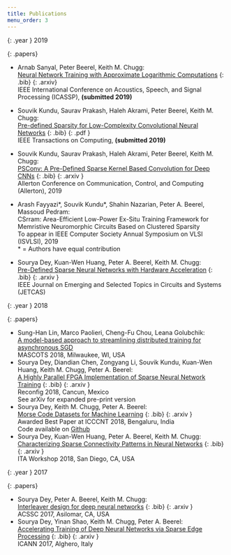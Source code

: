 ```yaml
---
title: Publications
menu_order: 3
---
```

{: .year }
2019

{: .papers}
- Arnab Sanyal, Peter Beerel, Keith M. Chugg: <br>
  [Neural Network Training with Approximate Logarithmic Computations](/chugg/docs/pubs/SaBeCh19.pdf)
  [](/chugg/bib/SaBeCh19.bib){: .bib}
  [](https://arxiv.org/abs/1910.09876){: .arxiv}<br>
  IEEE International Conference on Acoustics, Speech, and Signal Processing (ICASSP), **(submitted 2019)**

- Souvik Kundu, Saurav Prakash, Haleh Akrami, Peter Beerel, Keith M. Chugg: <br>
  [Pre-defined Sparsity for Low-Complexity Convolutional Neural Networks](/chugg/docs/pubs/KuNaPeChBe19.pdf)
  [](/chugg/bib/KuNaPeChBe19.bib){: .bib}
  [](docs/pubs/KuNaPeChBe19.pdf){: .pdf }<br>
  IEEE Transactions on Computing, **(submitted 2019)**

- Souvik Kundu, Saurav Prakash, Haleh Akrami, Peter Beerel, Keith M. Chugg: <br>
  [PSConv: A Pre-Defined Sparse Kernel Based Convolution for Deep CNNs](https://arxiv.org/pdf/1910.00724.pdf)
  [](/chugg/bib/KuPrAkBeCh19.bib){: .bib}
  [](https://arxiv.org/pdf/1910.00724.pdf){: .arxiv }<br>
  Allerton Conference on Communication, Control, and Computing (Allerton), 2019

- Arash Fayyazi&#42;, Souvik Kundu&#42;, Shahin Nazarian, Peter A. Beerel, Massoud Pedram: <br>
  CSrram: Area-Efficient Low-Power Ex-Situ Training Framework for Memristive Neuromorphic Circuits Based on Clustered Sparsity<br>
  To appear in IEEE Computer Society Annual Symposium on VLSI (ISVLSI), 2019<br>
  &#42; = Authors have equal contribution

- Sourya Dey, Kuan-Wen Huang, Peter A. Beerel, Keith M. Chugg: <br>
  [Pre-Defined Sparse Neural Networks with Hardware Acceleration](https://ieeexplore.ieee.org/document/8689061)
  [](/bib/JETCAS2019.bib){: .bib}
  [](http://arxiv.org/abs/1812.01164){: .arxiv }<br>
  IEEE Journal on Emerging and Selected Topics in Circuits and Systems (JETCAS)

{: .year }
2018

{: .papers}
- Sung-Han Lin, Marco Paolieri, Cheng-Fu Chou, Leana Golubchik:<br>
  [A model-based approach to streamlining distributed training for asynchronous SGD](http://www-bcf.usc.edu/~paolieri/papers/2018_mascots_sgd_tensorflow_scheduling.pdf)<br>
  MASCOTS 2018, Milwaukee, WI, USA
- Sourya Dey, Diandian Chen, Zongyang Li, Souvik Kundu, Kuan-Wen Huang, Keith M. Chugg, Peter A. Beerel:<br>
  [A Highly Parallel FPGA Implementation of Sparse Neural Network Training](http://ieeexplore.ieee.org/document/8641739)
  [](/bib/Reconfig2018.bib){: .bib}
  [](http://arxiv.org/abs/1806.01087){: .arxiv }<br>
  Reconfig 2018, Cancun, Mexico<br>
  See arXiv for expanded pre-print version
- Sourya Dey, Keith M. Chugg, Peter A. Beerel:<br>
  [Morse Code Datasets for Machine Learning](http://ieeexplore.ieee.org/document/8494011)
  [](/bib/ICCCNT2018.bib){: .bib}
  [](http://arxiv.org/abs/1807.04239){: .arxiv }<br>
  Awarded Best Paper at ICCCNT 2018, Bengaluru, India<br>
  Code available on <a href="https://github.com/usc-hal/morse-dataset">Github</a>
- Sourya Dey, Kuan-Wen Huang, Peter A. Beerel, Keith M. Chugg:<br>
  [Characterizing Sparse Connectivity Patterns in Neural Networks](http://ieeexplore.ieee.org/document/8502950)
  [](/bib/ITA2018.bib){: .bib}
  [](http://arxiv.org/abs/1711.02131){: .arxiv }<br>
  ITA Workshop 2018, San Diego, CA, USA

{: .year }
2017

{: .papers}
- Sourya Dey, Peter A. Beerel, Keith M. Chugg:<br>
  [Interleaver design for deep neural networks](http://ieeexplore.ieee.org/document/8335713)
  [](/bib/Asilomar2017.bib){: .bib}
  [](http://arxiv.org/abs/1711.06935){: .arxiv }<br>
  ACSSC 2017, Asilomar, CA, USA
- Sourya Dey, Yinan Shao, Keith M. Chugg, Peter A. Beerel:<br>
  [Accelerating Training of Deep Neural Networks via Sparse Edge Processing](http://doi.org/10.1007/978-3-319-68600-4_32)
  [](/bib/ICANN2017.bib){: .bib}
  [](http://arxiv.org/abs/1711.01343){: .arxiv }<br>
  ICANN 2017, Alghero, Italy
